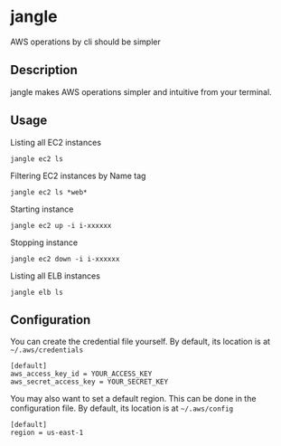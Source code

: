 # jangle

AWS operations by cli should be simpler


## Description

jangle makes AWS operations simpler and intuitive from your terminal.

## Usage

Listing all EC2 instances

```
jangle ec2 ls
```

Filtering EC2 instances by Name tag

```
jangle ec2 ls *web*
```

Starting instance

```
jangle ec2 up -i i-xxxxxx
```

Stopping instance

```
jangle ec2 down -i i-xxxxxx
```

Listing all ELB instances

```
jangle elb ls
```


## Configuration

You can create the credential file yourself. By default, its location is at ```~/.aws/credentials```

```
[default]
aws_access_key_id = YOUR_ACCESS_KEY
aws_secret_access_key = YOUR_SECRET_KEY
```


You may also want to set a default region. This can be done in the configuration file. By default, its location is at ```~/.aws/config```

```
[default]
region = us-east-1
```
